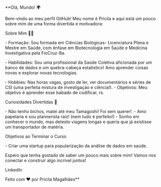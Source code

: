 **Olá, Mundo! 🌍

Bem-vindo ao meu perfil GitHub! Meu nome é Pricila e aqui está um pouco sobre mim de uma forma divertida e motivadora:

Sobre Mim 🧑‍💻

\- Formação: Sou formada em Ciências Biológicas- Licenciatura Plena e Mestre em Saúde, com ênfase em Biotecnologia em Saúde e Medicina Investigativa pela FioCruz-Ba.

\- Habilidades: Sou uma profissional da Saúde Coletiva aficionada por um banco de dados e um quebra-cabeça estatístico! Amo aprender coisas novas e explorar novas tecnologias.

\- Hobbies: Nas horas vagas, gosto de ler, ver documentários e séries de CSI (uma perfeita mistura de investigação e ciência!).
\- Objetivos: Meu objetivo é aprender esse babado de codificar, rs.

Curiosidades Divertidas 🎉

\- Não tenho bichos, matei até meu Tamagoshi! Foi sem querer!.
\- Amo papelaria e sou plannerista raiz! (nem tudo é perfeito!)
\- Sonho em conhecer o mundo, mas detesto viagens longas e queria que já existisse um transportador de matéria.

Objetivos ao Terminar o Curso

\- Criar uma startup para popularização da análise de dados em saúde.

Espero que tenha gostado de saber um pouco mais sobre mim! Vamos nos conectar e construir algo incrível juntos!

LinkedIn

Feito com ❤️ por Pricila Magalhães**
